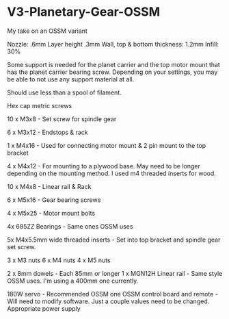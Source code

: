 # V3-Planetary-Gear-OSSM
My take on an OSSM variant

Nozzle: .6mm
Layer height .3mm
Wall, top & bottom thickness: 1.2mm
Infill: 30%

Some support is needed for the planet carrier and the top motor mount that has the planet carrier bearing screw. Depending on your settings, you may be able to not use any support material at all. 

Should use less than a spool of filament. 


Hex cap metric screws

10 x M3x8 - Set screw for spindle gear 

6 x M3x12 - Endstops & rack

1 x M4x16 - Used for connecting motor mount & 2 pin mount to the top bracket

4 x M4x12 - For mounting to a plywood base. May need to be longer depending on the mounting method. I used m4 threaded inserts for wood. 

10 x M4x8 - Linear rail & Rack

6 x M5x16 - Gear bearing screws

4 x M5x25 - Motor mount bolts


4x 685ZZ Bearings - Same ones OSSM uses

5x M4x5.5mm wide threaded inserts - Set into top bracket and spindle gear set screw. 

3 x M3 nuts
6 x M4 nuts
4 x M5 nuts


2 x 8mm dowels - Each 85mm or longer
1 x MGN12H Linear rail - Same style OSSM uses. I'm using a 400mm one currently.

180W servo - Recommended OSSM one
OSSM control board and remote - Will need to modify software. Just a couple values need to be changed.
Appropriate power supply





